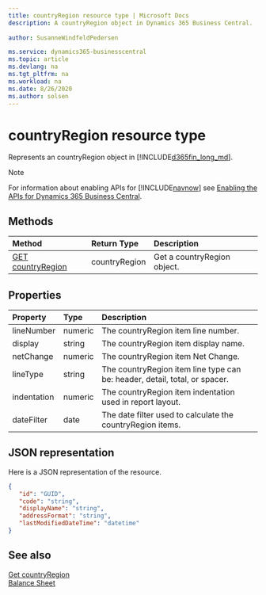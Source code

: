 ```yaml
---
title: countryRegion resource type | Microsoft Docs
description: A countryRegion object in Dynamics 365 Business Central.
 
author: SusanneWindfeldPedersen

ms.service: dynamics365-businesscentral
ms.topic: article
ms.devlang: na
ms.tgt_pltfrm: na
ms.workload: na
ms.date: 8/26/2020
ms.author: solsen
---
```


# countryRegion resource type
Represents an countryRegion object in [!INCLUDE[d365fin_long_md](../../includes/d365fin_long_md.md)].

> [!NOTE]  
> For information about enabling APIs for [!INCLUDE[navnow](../../includes/navnow_md.md)] see [Enabling the APIs for Dynamics 365 Business Central](../enabling-apis-for-dynamics-nav.md).

## Methods

| Method       | Return Type  |Description|
|:-------------|:-------------|:----------|
|[GET countryRegion](../api/dynamics_countryRegion_get.md)|countryRegion|Get a countryRegion object.|

## Properties

| Property     | Type   |Description                              |
|:-------------|:-------|:----------------------------------------|
|lineNumber    |numeric |The countryRegion item line number.  |
|display       |string  |The countryRegion item display name. |
|netChange     |numeric |The countryRegion item Net Change.   |
|lineType      |string  |The countryRegion item line type can be: header, detail, total, or spacer.|
|indentation   |numeric |The countryRegion item indentation used in report layout.|
|dateFilter    |date    |The date filter used to calculate the countryRegion items.|


## JSON representation

Here is a JSON representation of the resource.


```json
{
   "id": "GUID",
   "code": "string",
   "displayName": "string",
   "addressFormat": "string",
   "lastModifiedDateTime": "datetime"
}
```
## See also
  
[Get countryRegion](../api/dynamics_countryRegion_get.md)  
[Balance Sheet](dynamics_balancesheet.md)  
